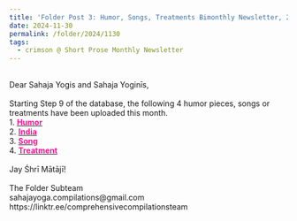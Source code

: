 ```yaml
---
title: 'Folder Post 3: Humor, Songs, Treatments Bimonthly Newsletter, 2024'
date: 2024-11-30
permalink: /folder/2024/1130
tags:
  - crimson @ Short Prose Monthly Newsletter
---
```


<p>
<br>
Dear Sahaja Yogis and Sahaja Yoginīs,<br>
<br>
Starting Step 9 of the database, the following 4 humor pieces, songs or treatments have been uploaded this month.<br>
1. <a href="https://seven-teams.github.io/folder/2005-0422-WC-Sahaj-Humor"> <font color="DeepPink"><b>Humor</b></font></a><br>
2. <a href="https://seven-teams.github.io/folder/India-1991-1122-SNA"> <font color="DeepPink"><b>India</b></font></a><br>
3. <a href="https://seven-teams.github.io/folder/1993-1223-122x-AC-1994-0128-TASN"> <font color="DeepPink"><b>Song</b></font></a><br>
4. <a href="https://seven-teams.github.io/folder/2003-0321-ES-Treatment"> <font color="DeepPink"><b>Treatment</b></font></a><br>
<br>
Jay Śhrī Mātājī!<br>
<br>
The Folder Subteam<br>
sahajayoga.compilations@gmail.com<br>
https://linktr.ee/comprehensivecompilationsteam<br>
</p>